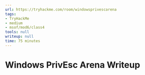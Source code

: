 ```yaml
---
url: https://tryhackme.com/room/windowsprivescarena
tags:
- TryHackMe
- medium
- msof/mod6/class4
tools: null
writeup: null
time: 75 minutes
---
```


# Windows PrivEsc Arena Writeup
